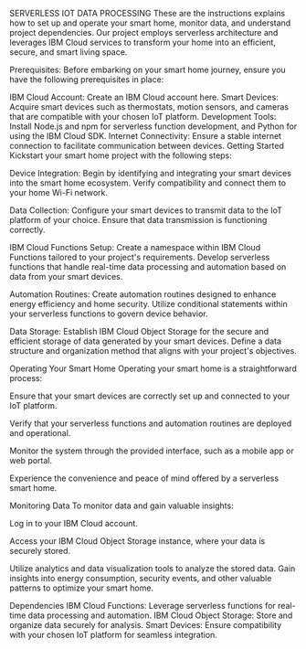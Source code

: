SERVERLESS IOT DATA PROCESSING
          These are the instructions explains how to set up and operate your smart home, monitor data, and understand project dependencies. Our project employs serverless architecture and leverages IBM Cloud services to transform your home into an efficient, secure, and smart living space.

Prerequisites:
           Before embarking on your smart home journey, ensure you have the following prerequisites in place:

IBM Cloud Account: Create an IBM Cloud account here.
Smart Devices: Acquire smart devices such as thermostats, motion sensors, and cameras that are compatible with your chosen IoT platform.
Development Tools: Install Node.js and npm for serverless function development, and Python for using the IBM Cloud SDK.
Internet Connectivity: Ensure a stable internet connection to facilitate communication between devices.
Getting Started
Kickstart your smart home project with the following steps:

Device Integration: Begin by identifying and integrating your smart devices into the smart home ecosystem. Verify compatibility and connect them to your home Wi-Fi network.

Data Collection: Configure your smart devices to transmit data to the IoT platform of your choice. Ensure that data transmission is functioning correctly.

IBM Cloud Functions Setup: Create a namespace within IBM Cloud Functions tailored to your project's requirements. Develop serverless functions that handle real-time data processing and automation based on data from your smart devices.

Automation Routines: Create automation routines designed to enhance energy efficiency and home security. Utilize conditional statements within your serverless functions to govern device behavior.

Data Storage: Establish IBM Cloud Object Storage for the secure and efficient storage of data generated by your smart devices. Define a data structure and organization method that aligns with your project's objectives.

Operating Your Smart Home
Operating your smart home is a straightforward process:

Ensure that your smart devices are correctly set up and connected to your IoT platform.

Verify that your serverless functions and automation routines are deployed and operational.

Monitor the system through the provided interface, such as a mobile app or web portal.

Experience the convenience and peace of mind offered by a serverless smart home.

Monitoring Data
To monitor data and gain valuable insights:

Log in to your IBM Cloud account.

Access your IBM Cloud Object Storage instance, where your data is securely stored.

Utilize analytics and data visualization tools to analyze the stored data. Gain insights into energy consumption, security events, and other valuable patterns to optimize your smart home.

Dependencies
IBM Cloud Functions: Leverage serverless functions for real-time data processing and automation.
IBM Cloud Object Storage: Store and organize data securely for analysis.
Smart Devices: Ensure compatibility with your chosen IoT platform for seamless integration.
